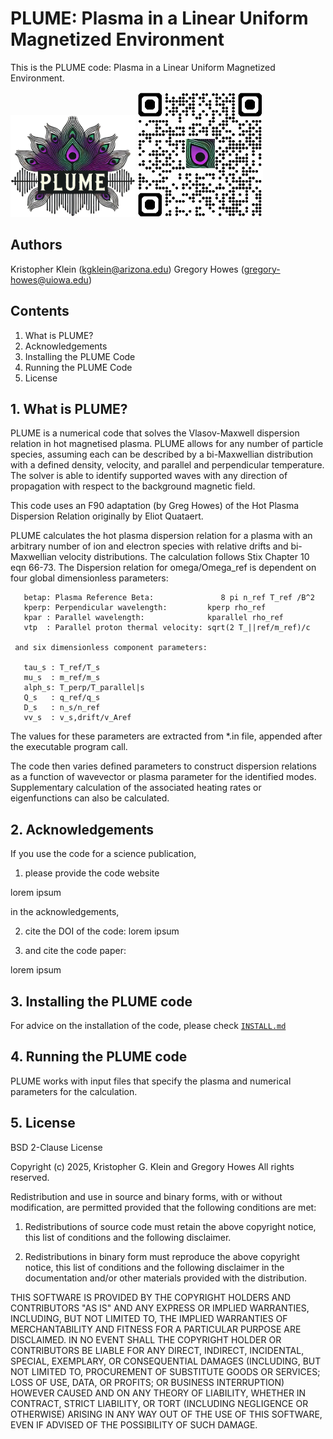 # PLUME: Plasma in a Linear Uniform Magnetized Environment

This is the PLUME code: Plasma in a Linear Uniform Magnetized Environment.

<img src="./page/PLUME_logo.png" alt="drawing" width="200"/>
<img src="./page/qrcode_plume_github.png" alt="drawing" width="200"/>

## Authors

Kristopher Klein   (kgklein@arizona.edu)
Gregory Howes      (gregory-howes@uiowa.edu)

## Contents

1. What is PLUME?
2. Acknowledgements
3. Installing the PLUME Code
4. Running the PLUME Code
5. License

## 1. What is PLUME?

PLUME is a numerical code that solves the Vlasov-Maxwell dispersion
relation in hot magnetised plasma.
PLUME allows for any number of particle species, assuming each can be described by a bi-Maxwellian distribution with a defined density, velocity, and parallel and perpendicular temperature.
The solver is able to identify supported waves with any direction of propagation with respect to the background magnetic field.

This code uses an F90 adaptation (by Greg Howes) of the Hot Plasma 
       Dispersion Relation originally by Eliot Quataert.

 PLUME calculates the hot plasma dispersion relation for a plasma with 
       an arbitrary number of ion and electron species with relative drifts
       and bi-Maxwellian velocity distributions.
       The calculation follows Stix Chapter 10 eqn 66-73.
 The Dispersion relation for omega/Omega_ref
     is dependent on four global dimensionless parameters:

       betap: Plasma Reference Beta:               8 pi n_ref T_ref /B^2
       kperp: Perpendicular wavelength:         kperp rho_ref
       kpar : Parallel wavelength:              kparallel rho_ref
       vtp  : Parallel proton thermal velocity: sqrt(2 T_||ref/m_ref)/c

     and six dimensionless component parameters:

       tau_s : T_ref/T_s
       mu_s  : m_ref/m_s
       alph_s: T_perp/T_parallel|s
       Q_s   : q_ref/q_s
       D_s   : n_s/n_ref
       vv_s  : v_s,drift/v_Aref

The values for these parameters are extracted from *.in file, appended after
    the executable program call.

The code then varies defined parameters to construct dispersion relations as a function of wavevector or plasma parameter for the identified modes.
Supplementary calculation of the associated heating rates or eigenfunctions can also be calculated.

## 2. Acknowledgements

If you use the code for a science publication,
1. please provide the code website

lorem ipsum

in the acknowledgements,

2. cite the DOI of the code:
lorem ipsum

3. and cite the code paper:
   
lorem ipsum

##  3. Installing the PLUME code

For advice on the installation of the code, please check [`INSTALL.md`](./INSTALL.md)

##  4. Running the PLUME code

PLUME works with input files that specify the plasma and numerical parameters for
the calculation.

## 5. License

BSD 2-Clause License

Copyright (c) 2025, Kristopher G. Klein and Gregory Howes
All rights reserved.

Redistribution and use in source and binary forms, with or without
modification, are permitted provided that the following conditions are met:

1. Redistributions of source code must retain the above copyright notice, this
   list of conditions and the following disclaimer.

2. Redistributions in binary form must reproduce the above copyright notice,
   this list of conditions and the following disclaimer in the documentation
   and/or other materials provided with the distribution.

THIS SOFTWARE IS PROVIDED BY THE COPYRIGHT HOLDERS AND CONTRIBUTORS "AS IS"
AND ANY EXPRESS OR IMPLIED WARRANTIES, INCLUDING, BUT NOT LIMITED TO, THE
IMPLIED WARRANTIES OF MERCHANTABILITY AND FITNESS FOR A PARTICULAR PURPOSE ARE
DISCLAIMED. IN NO EVENT SHALL THE COPYRIGHT HOLDER OR CONTRIBUTORS BE LIABLE
FOR ANY DIRECT, INDIRECT, INCIDENTAL, SPECIAL, EXEMPLARY, OR CONSEQUENTIAL
DAMAGES (INCLUDING, BUT NOT LIMITED TO, PROCUREMENT OF SUBSTITUTE GOODS OR
SERVICES; LOSS OF USE, DATA, OR PROFITS; OR BUSINESS INTERRUPTION) HOWEVER
CAUSED AND ON ANY THEORY OF LIABILITY, WHETHER IN CONTRACT, STRICT LIABILITY,
OR TORT (INCLUDING NEGLIGENCE OR OTHERWISE) ARISING IN ANY WAY OUT OF THE USE
OF THIS SOFTWARE, EVEN IF ADVISED OF THE POSSIBILITY OF SUCH DAMAGE.
